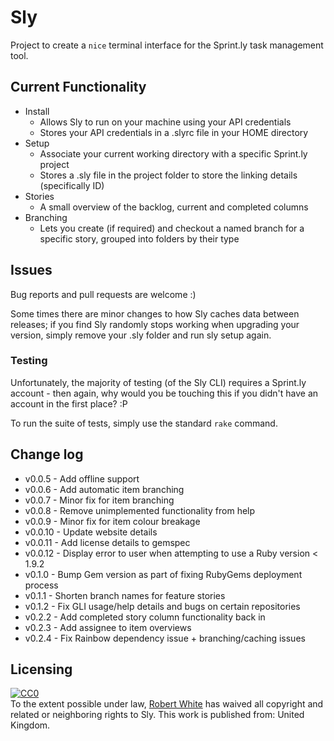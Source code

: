 Sly
=================

Project to create a `nice` terminal interface for the Sprint.ly task management tool.

## Current Functionality

- Install
  - Allows Sly to run on your machine using your API credentials
  - Stores your API credentials in a .slyrc file in your HOME directory
- Setup
  - Associate your current working directory with a specific Sprint.ly project
  - Stores a .sly file in the project folder to store the linking details (specifically ID)
- Stories
  - A small overview of the backlog, current and completed columns
- Branching
  - Lets you create (if required) and checkout a named branch for a specific story, grouped into folders by their type


## Issues

Bug reports and pull requests are welcome :)

Some times there are minor changes to how Sly caches data between releases; if you find Sly randomly stops working when upgrading your version, simply remove your .sly folder and run sly setup again.

### Testing

Unfortunately, the majority of testing (of the Sly CLI) requires a Sprint.ly account - then again, why would you be touching this if you didn't have an account in the first place? :P

To run the suite of tests, simply use the standard `rake` command.

## Change log

  - v0.0.5  - Add offline support
  - v0.0.6  - Add automatic item branching
  - v0.0.7  - Minor fix for item branching
  - v0.0.8  - Remove unimplemented functionality from help
  - v0.0.9  - Minor fix for item colour breakage
  - v0.0.10 - Update website details
  - v0.0.11 - Add license details to gemspec
  - v0.0.12 - Display error to user when attempting to use a Ruby version < 1.9.2
  - v0.1.0  - Bump Gem version as part of fixing RubyGems deployment process
  - v0.1.1  - Shorten branch names for feature stories
  - v0.1.2  - Fix GLI usage/help details and bugs on certain repositories
  - v0.2.2  - Add completed story column functionality back in
  - v0.2.3  - Add assignee to item overviews
  - v0.2.4  - Fix Rainbow dependency issue + branching/caching issues

## Licensing

<p xmlns:dct="http://purl.org/dc/terms/" xmlns:vcard="http://www.w3.org/2001/vcard-rdf/3.0#">
  <a rel="license"
     href="http://creativecommons.org/publicdomain/zero/1.0/">
    <img src="http://i.creativecommons.org/p/zero/1.0/88x31.png" style="border-style: none;" alt="CC0" />
  </a>
  <br />
  To the extent possible under law,
  <a rel="dct:publisher"
     href="www.tallguyrob.com">
    <span property="dct:title">Robert White</span></a>
  has waived all copyright and related or neighboring rights to
  <span property="dct:title">Sly</span>.
This work is published from:
<span property="vcard:Country" datatype="dct:ISO3166"
      content="GB" about="www.tallguyrob.com">
  United Kingdom</span>.
</p>
